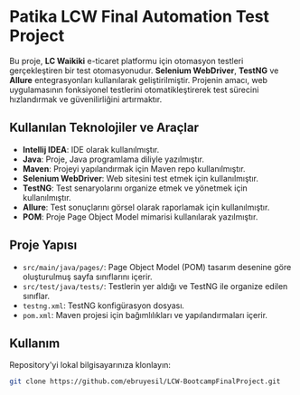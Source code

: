 # Patika LCW Final Automation Test Project
Bu proje, **LC Waikiki** e-ticaret platformu için otomasyon testleri gerçekleştiren bir test otomasyonudur. **Selenium WebDriver**, **TestNG** ve **Allure** entegrasyonları kullanılarak geliştirilmiştir. Projenin amacı, web uygulamasının fonksiyonel testlerini otomatikleştirerek test sürecini hızlandırmak ve güvenilirliğini artırmaktır.

## Kullanılan Teknolojiler ve Araçlar

- **Intellij IDEA**: IDE olarak kullanılmıştır.
- **Java**: Proje, Java programlama diliyle yazılmıştır.
- **Maven**: Projeyi yapılandırmak için Maven repo kullanılmıştır.
- **Selenium WebDriver**: Web sitesini test etmek için kullanılmıştır.
- **TestNG**: Test senaryolarını organize etmek ve yönetmek için kullanılmıştır. 
- **Allure**: Test sonuçlarını görsel olarak raporlamak için kullanılmıştır.
- **POM**: Proje Page Object Model mimarisi kullanılarak yazılmıştır.


## Proje Yapısı

- `src/main/java/pages/`: Page Object Model (POM) tasarım desenine göre oluşturulmuş sayfa sınıflarını içerir.
- `src/test/java/tests/`: Testlerin yer aldığı ve TestNG ile organize edilen sınıflar.
- `testng.xml`: TestNG konfigürasyon dosyası.
- `pom.xml`: Maven projesi için bağımlılıkları ve yapılandırmaları içerir.


## Kullanım

Repository'yi lokal bilgisayarınıza klonlayın:

```bash
git clone https://github.com/ebruyesil/LCW-BootcampFinalProject.git
